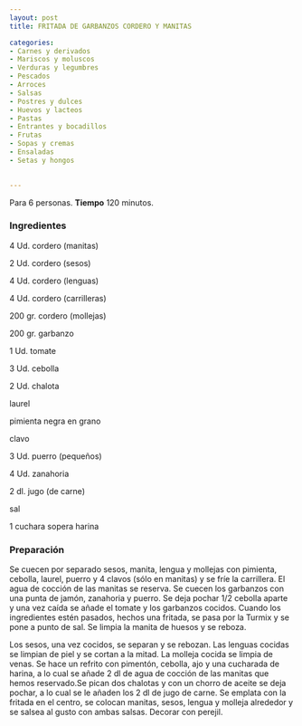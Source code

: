 ```yaml
---
layout: post
title: FRITADA DE GARBANZOS CORDERO Y MANITAS

categories:
- Carnes y derivados
- Mariscos y moluscos
- Verduras y legumbres
- Pescados
- Arroces
- Salsas
- Postres y dulces
- Huevos y lacteos
- Pastas
- Entrantes y bocadillos
- Frutas
- Sopas y cremas
- Ensaladas
- Setas y hongos
 

---
```

Para 6 personas.
<b>Tiempo</b> 120 minutos.

<h3>Ingredientes</h3>

4 Ud. cordero (manitas)

2 Ud. cordero (sesos)

4 Ud. cordero (lenguas)

4 Ud. cordero (carrilleras)

200 gr. cordero (mollejas)

200 gr. garbanzo

1 Ud. tomate

3 Ud. cebolla

2 Ud. chalota

laurel

pimienta negra en grano

clavo

3 Ud. puerro (pequeños)

4 Ud. zanahoria

2 dl. jugo (de carne)

sal

1 cuchara sopera harina

<h3>Preparación</h3>

Se cuecen por separado sesos, manita, lengua y mollejas con pimienta, cebolla, laurel, puerro y 4 clavos (sólo en manitas) y se fríe la carrillera. El agua de cocción de las manitas se reserva. Se cuecen los garbanzos con una punta de jamón, zanahoria y puerro. Se deja pochar 1/2 cebolla aparte y una vez caída se añade el tomate y los garbanzos cocidos. Cuando los ingredientes estén pasados, hechos una fritada, se pasa por la Turmix y se pone a punto de sal. Se limpia la manita de huesos y se reboza.

Los sesos, una vez cocidos, se separan y se rebozan. Las lenguas cocidas se limpian de piel y se cortan a la mitad. La molleja cocida se limpia de venas. Se hace un refrito con pimentón, cebolla, ajo y una cucharada de harina, a lo cual se añade 2 dl de agua de cocción de las manitas que hemos reservado.Se pican dos chalotas y con un chorro de aceite se deja pochar, a lo cual se le añaden los 2 dl de jugo de carne. Se emplata con la fritada en el centro, se colocan manitas, sesos, lengua y molleja alrededor y se salsea al gusto con ambas salsas. Decorar con perejil.

